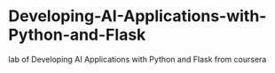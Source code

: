 # Developing-AI-Applications-with-Python-and-Flask
lab of Developing AI Applications with Python and Flask from coursera
